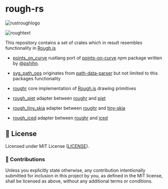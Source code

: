 # rough-rs

![rustroughlogo](https://github.com/orhanbalci/rough-rs/blob/main/roughr/assets/rust.png?raw=true)

![roughtext](https://github.com/orhanbalci/rough-rs/blob/main/roughr/assets/rough_text.png?raw=true)

This repository contains a set of crates which in result resembles functionality in [Rough.js](https://github.com/rough-stuff/rough)

- [points_on_curve](https://github.com/orhanbalci/rough-rs/tree/main/points_on_curve) rustlang port of [points-on-curve](https://github.com/pshihn/bezier-points) npm package written by
[@pshihn](https://github.com/pshihn).

- [svg_path_ops](https://github.com/orhanbalci/rough-rs/tree/main/svg_path_ops) originates from [path-data-parser](https://github.com/pshihn/path-data-parser) but not limited to this
packages functionality

- [roughr](https://github.com/orhanbalci/rough-rs/tree/main/roughr) core implementation of [Rough.js](https://github.com/rough-stuff/rough) drawing primitives

- [rough_piet](https://github.com/orhanbalci/rough-rs/tree/main/rough_piet) adapter between [roughr](https://github.com/orhanbalci/rough-rs/tree/main/roughr) and [piet](https://github.com/linebender/piet)

- [rough_tiny_skia](https://github.com/orhanbalci/rough-rs/tree/main/rough_tiny_skia) adapter between [roughr](https://github.com/orhanbalci/rough-rs/tree/main/roughr) and [tiny-skia](https://github.com/RazrFalcon/tiny-skia)

- [rough_iced](https://github.com/orhanbalci/rough-rs/tree/main/rough_iced) adapter between [roughr](https://github.com/orhanbalci/rough-rs/tree/main/roughr) and [iced](https://github.com/iced-rs/iced)

## 📝 License

Licensed under MIT License ([LICENSE](LICENSE)).

### 🚧 Contributions

Unless you explicitly state otherwise, any contribution intentionally submitted for inclusion in this project by you, as defined in the MIT license, shall be licensed as above, without any additional terms or conditions.
